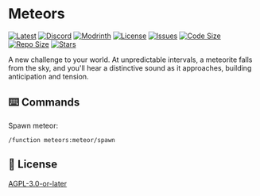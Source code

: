 # Meteors

[![Latest](https://img.shields.io/github/v/release/lullaby6/meteors-data-pack?color=blueviolet&logo=github)](https://github.com/lullaby6/meteors-data-pack/releases)
[![Discord](https://img.shields.io/discord/1327308441324097681?label=discord&color=blue&logo=discord)](https://discord.gg/5UdcDa5xNC)
[![Modrinth](https://img.shields.io/modrinth/dt/meteors-data-pack?label=modrinth&logo=modrinth)](https://modrinth.com/datapack/meteors)
[![License](https://img.shields.io/github/license/lullaby6/meteors-data-pack)](https://github.com/lullaby6/meteors-data-pack/blob/main/LICENSE)
[![Issues](https://img.shields.io/github/issues/lullaby6/meteors-data-pack?color=orange&logo=github)](https://github.com/lullaby6/meteors-data-pack/issues)
[![Code Size](https://img.shields.io/github/languages/code-size/lullaby6/meteors-data-pack?color=purple&logoColor=white)](https://github.com/lullaby6/meteors-data-pack)
[![Repo Size](https://img.shields.io/github/repo-size/lullaby6/meteors-data-pack?logo=dropbox&color=red)](https://github.com/lullaby6/meteors-data-pack)
[![Stars](https://img.shields.io/github/stars/lullaby6/meteors-data-pack?logo=github&color=yellow)](https://github.com/lullaby6/meteors-data-pack/stargazers)

A new challenge to your world. At unpredictable intervals, a meteorite falls from the sky, and you'll hear a distinctive sound as it approaches, building anticipation and tension.

## ⌨️ Commands

Spawn meteor:

```mcfunction
/function meteors:meteor/spawn
```

## 🪪 License

[AGPL-3.0-or-later](https://github.com/lullaby6/meteors-data-pack/blob/main/LICENSE)